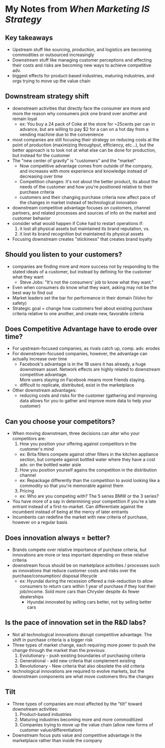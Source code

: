 # My Notes from *When Marketing IS Strategy* #

## Key takeaways ##
- Upstream stuff like sourcing, production, and logistics are becoming commodities
or outsourced increasingly
- Downstream stuff like managing customer perceptions and affecting their costs
and risks are becoming new ways to achieve competitive adv.
- biggest effects for product-based industries, maturing industries, and orgs
trying to move up the value chain


## Downstream strategy shift ##
- downstream activities that directly face the consumer are more and more the
reason why consumers pick one brand over another and remain loyal
  - ex: You buy a 24 pack of Coke at the store for ~25cents per can in advance,
  but are willing to pay $2 for a can on a hot day from a vending machine due
  to the convenience
- most companies are still focusing their strategy on reducing costs at the
point of production (maximizing throughput, efficiency, etc...), but the better
approach is to look not at what else can be done for production, but instead
for the customer
- The "new center of gravity" is "customers" and the "market"
  - Now competitive advantage comes from outside of the company, and increases
  with more experience and knowledge instead of decreasing over time
  - Competition changes: it's not about the better product, its about the needs
  of the customer and how you're positioned relative to their purchase criteria
  - customers and their changing purchase criteria now affect pace of the
  changes in market instead of technological innovation
- downstream competitive advantage focuses on customers, channel partners, and
related processes and sources of info on the market and customer behavior
- consider what would happen if Coke had to restart operations if:
  1. it lost all physical assets but maintained its brand reputation, vs.
  2. it lost its brand recognition but maintained its physical assets
- Focusing downstream creates "stickiness" that creates brand loyalty

## Should you listen to your customers? ##
- companies are finding more and more success not by responding to the stated
ideals of a customer, but instead by defining for the customer what they want
  - Steve Jobs: "It's not the consumers' job to know what they want."
- Even when consumers do know what they want, asking may not be the best way to
find out
- Market leaders set the bar for performance in their domain (Volvo for safety)
- Strategic goal = change how customers feel about existing purchase criteria
relative to one another, and create new, favorable criteria

## Does Competitive Advantage have to erode over time? ##
- For upstream-focused companies, as rivals catch up, comp. adv. erodes
- For downstream-focused companies, however, the advantage can actually
increase over time
  - Facebook's advantage is in the 1B users it has already, a huge downstream
  asset.  Network effects are highly related to downstream competitive advantage.  
  More users staying on Facebook means more friends staying.
  - difficult to replicate, distributed, exist in the marketplace
- Other downstream advantages:
  - reducing costs and risks for the customer (gathering and improving data
    allows for you to gather and improve more data to help your customer)

## Can you choose your competitors? ##
- When moving downstream, three decisions can alter who your competitors are:
  1. How you position your offering against competitors in the customer's mind
    - ex: Brita filters compete against other filters in the kitchen appliance
    section, but compete against bottled water where they have a cost adv.
    on the bottled water aisle
  2. How you position yourself agains the competition in the distribution
  channel
    - ex: Repackage differently than the competition to avoid looking like a
    commodity so that you're memorable against them
  3. Pricing
    - ex: Who are you competing with? The 5 series BMW or the 3 series?
- You have more of a say in determining your competition if you're a late
entrant instead of a first-to-market.  Can differentiate against the incumbent
instead of being at the mercy of later entrants
- Incumbents can redefine the market with new criteria of purchase, however on
a regular basis

## Does innovation always = better? ##
- Brands compete over relative importance of purchase criteria, but innovations
are more or less important depending on these relative criteria
- downstream focus should be on marketplace activities / processes such as
innovations that reduce customer costs and risks over the purchase/consumption/
disposal lifecycle
  - ex: Hyundai during the recession offered a risk-reduction to allow consumers
  to return cars within 1 year of purchase if they lost their job/income. Sold
  more cars than Chrysler despite 4x fewer dealerships
    - Hyundai innovated by selling cars better, not by selling better cars

## Is the pace of innovation set in the R&D labs? ##
- Not all technological innovations disrupt competitive advantage.  The shift
in purchase criteria is a bigger risk
- Three types of market change, each requiring more power to push the change
through the market than the previous:
  1. Evolutionary - push existing boundaries of purchasing criteria
  2. Generational - add new criteria that complement existing
  3. Revolutionary - New criteria that also obsolete the old criteria
- technological innovations are required to evolve markets, but the downstream
components are what move customers thru the changes

## Tilt ##
- Three types of companies are most affected by the "tilt" toward downstream
activities:
  1. Product-based industries
  2. Maturing industries becoming more and more commoditized
  3. Companies trying to move up the value chain (allow new forms of customer
    value/differentiation)
- Downstream focus puts value and competitive advantage in the marketplace
rather than inside the company
